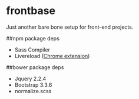 # frontbase
Just another bare bone setup for front-end projects.

##npm package deps
  
 - Sass Compiler
 - Livereload ([Chrome extension](https://chrome.google.com/webstore/detail/livereload/jnihajbhpnppcggbcgedagnkighmdlei?hl=en)) 


##bower package deps
  
 - Jquery 2.2.4
 - Bootstrap 3.3.6
 - normalize.scss   

